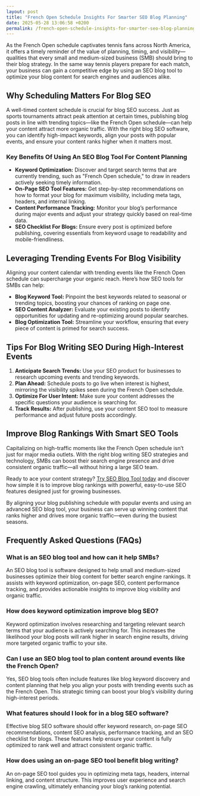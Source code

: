 ```yaml
---
layout: post
title: "French Open Schedule Insights For Smarter SEO Blog Planning"
date: 2025-05-28 13:06:58 +0200
permalink: /french-open-schedule-insights-for-smarter-seo-blog-planning/
---
```

As the French Open schedule captivates tennis fans across North America, it offers a timely reminder of the value of planning, timing, and visibility—qualities that every small and medium-sized business (SMB) should bring to their blog strategy. In the same way tennis players prepare for each match, your business can gain a competitive edge by using an SEO blog tool to optimize your blog content for search engines and audiences alike.

## Why Scheduling Matters For Blog SEO

A well-timed content schedule is crucial for blog SEO success. Just as sports tournaments attract peak attention at certain times, publishing blog posts in line with trending topics—like the French Open schedule—can help your content attract more organic traffic. With the right blog SEO software, you can identify high-impact keywords, align your posts with popular events, and ensure your content ranks higher when it matters most.

### Key Benefits Of Using An SEO Blog Tool For Content Planning

- **Keyword Optimization:** Discover and target search terms that are currently trending, such as "French Open schedule," to draw in readers actively seeking timely information.
- **On-Page SEO Tool Features:** Get step-by-step recommendations on how to format your blog for maximum visibility, including meta tags, headers, and internal linking.
- **Content Performance Tracking:** Monitor your blog’s performance during major events and adjust your strategy quickly based on real-time data.
- **SEO Checklist For Blogs:** Ensure every post is optimized before publishing, covering essentials from keyword usage to readability and mobile-friendliness.

## Leveraging Trending Events For Blog Visibility

Aligning your content calendar with trending events like the French Open schedule can supercharge your organic reach. Here’s how SEO tools for SMBs can help:

- **Blog Keyword Tool:** Pinpoint the best keywords related to seasonal or trending topics, boosting your chances of ranking on page one.
- **SEO Content Analyzer:** Evaluate your existing posts to identify opportunities for updating and re-optimizing around popular searches.
- **Blog Optimization Tool:** Streamline your workflow, ensuring that every piece of content is primed for search success.

## Tips For Blog Writing SEO During High-Interest Events

1. **Anticipate Search Trends:** Use your SEO product for businesses to research upcoming events and trending keywords.
2. **Plan Ahead:** Schedule posts to go live when interest is highest, mirroring the visibility spikes seen during the French Open schedule.
3. **Optimize For User Intent:** Make sure your content addresses the specific questions your audience is searching for.
4. **Track Results:** After publishing, use your content SEO tool to measure performance and adjust future posts accordingly.

## Improve Blog Rankings With Smart SEO Tools

Capitalizing on high-traffic moments like the French Open schedule isn’t just for major media outlets. With the right blog writing SEO strategies and technology, SMBs can boost their search engine presence and drive consistent organic traffic—all without hiring a large SEO team.

Ready to ace your content strategy? [Try SEO Blog Tool today](https://seoblogtool.com/) and discover how simple it is to improve blog rankings with powerful, easy-to-use SEO features designed just for growing businesses.

By aligning your blog publishing schedule with popular events and using an advanced SEO blog tool, your business can serve up winning content that ranks higher and drives more organic traffic—even during the busiest seasons.

## Frequently Asked Questions (FAQs)

### What is an SEO blog tool and how can it help SMBs?

An SEO blog tool is software designed to help small and medium-sized businesses optimize their blog content for better search engine rankings. It assists with keyword optimization, on-page SEO, content performance tracking, and provides actionable insights to improve blog visibility and organic traffic.

### How does keyword optimization improve blog SEO?

Keyword optimization involves researching and targeting relevant search terms that your audience is actively searching for. This increases the likelihood your blog posts will rank higher in search engine results, driving more targeted organic traffic to your site.

### Can I use an SEO blog tool to plan content around events like the French Open?

Yes, SEO blog tools often include features like blog keyword discovery and content planning that help you align your posts with trending events such as the French Open. This strategic timing can boost your blog’s visibility during high-interest periods.

### What features should I look for in a blog SEO software?

Effective blog SEO software should offer keyword research, on-page SEO recommendations, content SEO analysis, performance tracking, and an SEO checklist for blogs. These features help ensure your content is fully optimized to rank well and attract consistent organic traffic.

### How does using an on-page SEO tool benefit blog writing?

An on-page SEO tool guides you in optimizing meta tags, headers, internal linking, and content structure. This improves user experience and search engine crawling, ultimately enhancing your blog’s ranking potential.

<script type="application/ld+json">
{
  "@context": "https://schema.org",
  "@type": "BlogPosting",
  "headline": "French Open Schedule Insights For Smarter SEO Blog Planning",
  "description": "Learn how small and medium-sized businesses can leverage the French Open schedule and advanced SEO blog tools to optimize content, improve blog rankings, and drive organic traffic.",
  "author": {
    "@type": "Person",
    "name": "SEO Blog Tool"
  },
  "publisher": {
    "@type": "Person",
    "name": "SEO Blog Tool"
  },
  "datePublished": "2024-06-01",
  "mainEntityOfPage": {
    "@type": "WebPage",
    "@id": "https://seoblogtool.com/blog/french-open-schedule-insights"
  },
  "url": "https://seoblogtool.com/blog/french-open-schedule-insights",
  "inLanguage": "en-US"
}
</script>

<script type="application/ld+json">
{
  "@context": "https://schema.org",
  "@type": "FAQPage",
  "mainEntity": [
    {
      "@type": "Question",
      "name": "What is an SEO blog tool and how can it help SMBs?",
      "acceptedAnswer": {
        "@type": "Answer",
        "text": "An SEO blog tool is software designed to help small and medium-sized businesses optimize their blog content for better search engine rankings. It assists with keyword optimization, on-page SEO, content performance tracking, and provides actionable insights to improve blog visibility and organic traffic."
      }
    },
    {
      "@type": "Question",
      "name": "How does keyword optimization improve blog SEO?",
      "acceptedAnswer": {
        "@type": "Answer",
        "text": "Keyword optimization involves researching and targeting relevant search terms that your audience is actively searching for. This increases the likelihood your blog posts will rank higher in search engine results, driving more targeted organic traffic to your site."
      }
    },
    {
      "@type": "Question",
      "name": "Can I use an SEO blog tool to plan content around events like the French Open?",
      "acceptedAnswer": {
        "@type": "Answer",
        "text": "Yes, SEO blog tools often include features like blog keyword discovery and content planning that help you align your posts with trending events such as the French Open. This strategic timing can boost your blog’s visibility during high-interest periods."
      }
    },
    {
      "@type": "Question",
      "name": "What features should I look for in a blog SEO software?",
      "acceptedAnswer": {
        "@type": "Answer",
        "text": "Effective blog SEO software should offer keyword research, on-page SEO recommendations, content SEO analysis, performance tracking, and an SEO checklist for blogs. These features help ensure your content is fully optimized to rank well and attract consistent organic traffic."
      }
    },
    {
      "@type": "Question",
      "name": "How does using an on-page SEO tool benefit blog writing?",
      "acceptedAnswer": {
        "@type": "Answer",
        "text": "An on-page SEO tool guides you in optimizing meta tags, headers, internal linking, and content structure. This improves user experience and search engine crawling, ultimately enhancing your blog’s ranking potential."
      }
    }
  ]
}
</script>